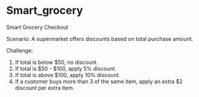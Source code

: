 # Smart_grocery

Smart Grocery Checkout

Scenario:
A supermarket offers discounts based on total purchase amount.

Challenge:
1. If total is below $50, no discount.
2. If total is $50 - $100, apply 5% discount.
3. If total is above $100, apply 10% discount.
4. If a customer buys more than 3 of the same item, apply an extra $2 discount per extra item.
